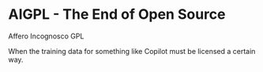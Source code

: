 # AIGPL - The End of Open Source

Affero Incognosco GPL

When the training data for something like Copilot must be licensed a certain way.

